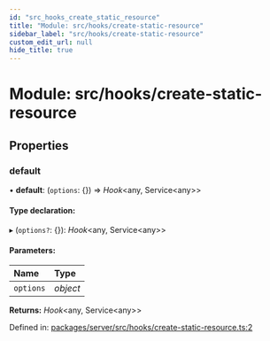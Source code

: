 ```yaml
---
id: "src_hooks_create_static_resource"
title: "Module: src/hooks/create-static-resource"
sidebar_label: "src/hooks/create-static-resource"
custom_edit_url: null
hide_title: true
---
```


# Module: src/hooks/create-static-resource

## Properties

### default

• **default**: (`options`: {}) => *Hook*<any, Service<any\>\>

#### Type declaration:

▸ (`options?`: {}): *Hook*<any, Service<any\>\>

#### Parameters:

Name | Type |
:------ | :------ |
`options` | *object* |

**Returns:** *Hook*<any, Service<any\>\>

Defined in: [packages/server/src/hooks/create-static-resource.ts:2](https://github.com/xr3ngine/xr3ngine/blob/7650c2bea/packages/server/src/hooks/create-static-resource.ts#L2)
